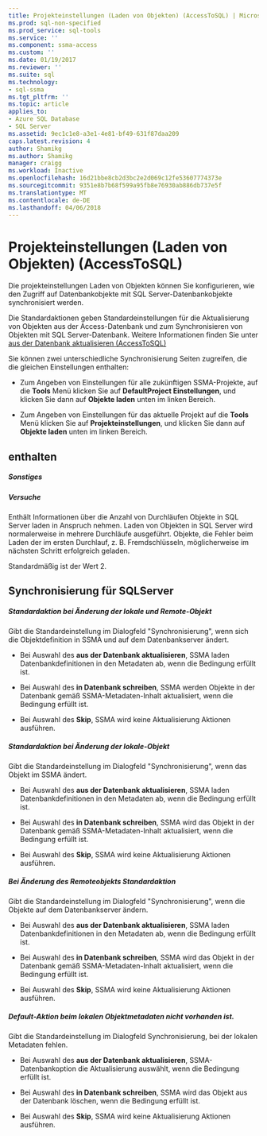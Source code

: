 ```yaml
---
title: Projekteinstellungen (Laden von Objekten) (AccessToSQL) | Microsoft Docs
ms.prod: sql-non-specified
ms.prod_service: sql-tools
ms.service: ''
ms.component: ssma-access
ms.custom: ''
ms.date: 01/19/2017
ms.reviewer: ''
ms.suite: sql
ms.technology:
- sql-ssma
ms.tgt_pltfrm: ''
ms.topic: article
applies_to:
- Azure SQL Database
- SQL Server
ms.assetid: 9ec1c1e8-a3e1-4e81-bf49-631f87daa209
caps.latest.revision: 4
author: Shamikg
ms.author: Shamikg
manager: craigg
ms.workload: Inactive
ms.openlocfilehash: 16d21bbe8cb2d3bc2e2d069c12fe53607774373e
ms.sourcegitcommit: 9351e8b7b68f599a95fb8e76930ab886db737e5f
ms.translationtype: MT
ms.contentlocale: de-DE
ms.lasthandoff: 04/06/2018
---
```

# <a name="project-settings-loading-objects-accesstosql"></a>Projekteinstellungen (Laden von Objekten) (AccessToSQL)
Die projekteinstellungen Laden von Objekten können Sie konfigurieren, wie den Zugriff auf Datenbankobjekte mit SQL Server-Datenbankobjekte synchronisiert werden.  
  
Die Standardaktionen geben Standardeinstellungen für die Aktualisierung von Objekten aus der Access-Datenbank und zum Synchronisieren von Objekten mit SQL Server-Datenbank. Weitere Informationen finden Sie unter [aus der Datenbank aktualisieren &#40;AccessToSQL&#41;](../../ssma/access/refresh-from-database-accesstosql.md)  
  
Sie können zwei unterschiedliche Synchronisierung Seiten zugreifen, die die gleichen Einstellungen enthalten:  
  
-   Zum Angeben von Einstellungen für alle zukünftigen SSMA-Projekte, auf die **Tools** Menü klicken Sie auf **DefaultProject Einstellungen**, und klicken Sie dann auf **Objekte laden** unten im linken Bereich.  
  
-   Zum Angeben von Einstellungen für das aktuelle Projekt auf die **Tools** Menü klicken Sie auf **Projekteinstellungen**, und klicken Sie dann auf **Objekte laden** unten im linken Bereich.  
  
## <a name="options"></a>enthalten  
  
##### <a name="misc"></a>Sonstiges  
  
##### <a name="attempts"></a>Versuche  
Enthält Informationen über die Anzahl von Durchläufen Objekte in SQL Server laden in Anspruch nehmen. Laden von Objekten in SQL Server wird normalerweise in mehrere Durchläufe ausgeführt. Objekte, die Fehler beim Laden der im ersten Durchlauf, z. B. Fremdschlüsseln, möglicherweise im nächsten Schritt erfolgreich geladen.  
  
Standardmäßig ist der Wert 2.  
  
## <a name="synchronization-for-sql-server"></a>Synchronisierung für SQLServer  
  
##### <a name="default-action-on-local-and-remote-object-change"></a>Standardaktion bei Änderung der lokale und Remote-Objekt  
Gibt die Standardeinstellung im Dialogfeld "Synchronisierung", wenn sich die Objektdefinition in SSMA und auf dem Datenbankserver ändert.  
  
-   Bei Auswahl des **aus der Datenbank aktualisieren**, SSMA laden Datenbankdefinitionen in den Metadaten ab, wenn die Bedingung erfüllt ist.  
  
-   Bei Auswahl des **in Datenbank schreiben**, SSMA werden Objekte in der Datenbank gemäß SSMA-Metadaten-Inhalt aktualisiert, wenn die Bedingung erfüllt ist.  
  
-   Bei Auswahl des **Skip**, SSMA wird keine Aktualisierung Aktionen ausführen.  
  
##### <a name="default-action-on-local-object-change"></a>Standardaktion bei Änderung der lokale-Objekt  
Gibt die Standardeinstellung im Dialogfeld "Synchronisierung", wenn das Objekt im SSMA ändert.  
  
-   Bei Auswahl des **aus der Datenbank aktualisieren**, SSMA laden Datenbankdefinitionen in den Metadaten ab, wenn die Bedingung erfüllt ist.  
  
-   Bei Auswahl des **in Datenbank schreiben**, SSMA wird das Objekt in der Datenbank gemäß SSMA-Metadaten-Inhalt aktualisiert, wenn die Bedingung erfüllt ist.  
  
-   Bei Auswahl des **Skip**, SSMA wird keine Aktualisierung Aktionen ausführen.  
  
##### <a name="default-action-on-remote-object-change"></a>Bei Änderung des Remoteobjekts Standardaktion  
Gibt die Standardeinstellung im Dialogfeld "Synchronisierung", wenn die Objekte auf dem Datenbankserver ändern.  
  
-   Bei Auswahl des **aus der Datenbank aktualisieren**, SSMA laden Datenbankdefinitionen in den Metadaten ab, wenn die Bedingung erfüllt ist.  
  
-   Bei Auswahl des **in Datenbank schreiben**, SSMA wird das Objekt in der Datenbank gemäß SSMA-Metadaten-Inhalt aktualisiert, wenn die Bedingung erfüllt ist.  
  
-   Bei Auswahl des **Skip**, SSMA wird keine Aktualisierung Aktionen ausführen.  
  
##### <a name="default-action-when-local-object-metadata-is-missing"></a>Default-Aktion beim lokalen Objektmetadaten nicht vorhanden ist.  
Gibt die Standardeinstellung im Dialogfeld Synchronisierung, bei der lokalen Metadaten fehlen.  
  
-   Bei Auswahl des **aus der Datenbank aktualisieren**, SSMA-Datenbankoption die Aktualisierung auswählt, wenn die Bedingung erfüllt ist.  
  
-   Bei Auswahl des **in Datenbank schreiben**, SSMA wird das Objekt aus der Datenbank löschen, wenn die Bedingung erfüllt ist.  
  
-   Bei Auswahl des **Skip**, SSMA wird keine Aktualisierung Aktionen ausführen.  
  
